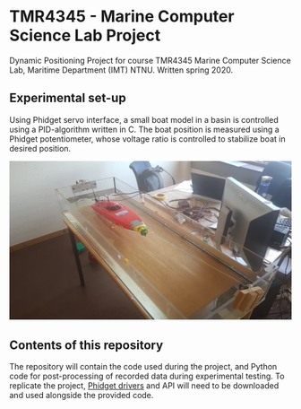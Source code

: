 # TMR4345 - Marine Computer Science Lab Project

Dynamic Positioning Project for course TMR4345 Marine Computer Science Lab, Maritime Department (IMT) NTNU. Written spring 2020.

## Experimental set-up

Using Phidget servo interface, a small boat model in a basin is controlled using a PID-algorithm written in C. The boat position is measured using a Phidget potentiometer, whose voltage ratio is controlled to stabilize boat in desired position.

![pic1](pic1.jpg)

## Contents of this repository

The repository will contain the code used during the project, and Python code for post-processing of recorded data during experimental testing. To replicate the project, [Phidget drivers](https://www.phidgets.com/) and API will need to be downloaded and used alongside the provided code. 
